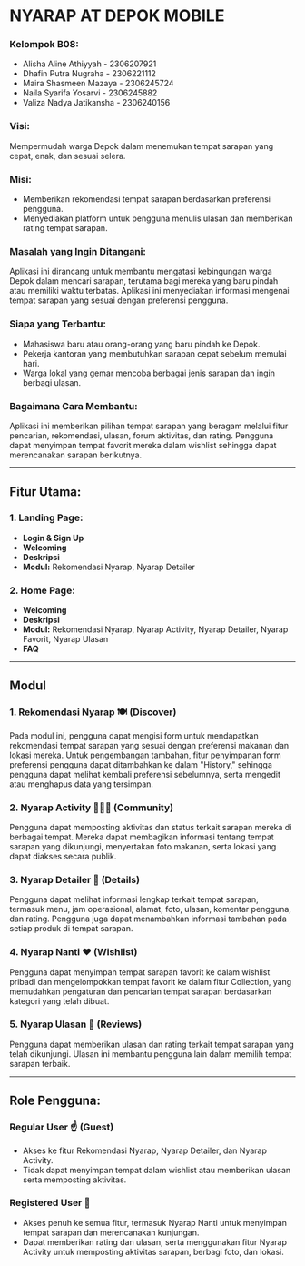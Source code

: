 # NYARAP AT DEPOK MOBILE

### Kelompok B08:
- Alisha Aline Athiyyah - 2306207921
- Dhafin Putra Nugraha - 2306221112
- Maira Shasmeen Mazaya - 2306245724
- Naila Syarifa Yosarvi - 2306245882
- Valiza Nadya Jatikansha - 2306240156

### Visi:
Mempermudah warga Depok dalam menemukan tempat sarapan yang cepat, enak, dan sesuai selera.

### Misi:
- Memberikan rekomendasi tempat sarapan berdasarkan preferensi pengguna.
- Menyediakan platform untuk pengguna menulis ulasan dan memberikan rating tempat sarapan.

### Masalah yang Ingin Ditangani:
Aplikasi ini dirancang untuk membantu mengatasi kebingungan warga Depok dalam mencari sarapan, terutama bagi mereka yang baru pindah atau memiliki waktu terbatas. Aplikasi ini menyediakan informasi mengenai tempat sarapan yang sesuai dengan preferensi pengguna.

### Siapa yang Terbantu:
- Mahasiswa baru atau orang-orang yang baru pindah ke Depok.
- Pekerja kantoran yang membutuhkan sarapan cepat sebelum memulai hari.
- Warga lokal yang gemar mencoba berbagai jenis sarapan dan ingin berbagi ulasan.

### Bagaimana Cara Membantu:
Aplikasi ini memberikan pilihan tempat sarapan yang beragam melalui fitur pencarian, rekomendasi, ulasan, forum aktivitas, dan rating. Pengguna dapat menyimpan tempat favorit mereka dalam wishlist sehingga dapat merencanakan sarapan berikutnya.

---

## Fitur Utama:

### 1. Landing Page:
- **Login & Sign Up**
- **Welcoming**
- **Deskripsi**
- **Modul:** Rekomendasi Nyarap, Nyarap Detailer

### 2. Home Page:
- **Welcoming**
- **Deskripsi**
- **Modul:** Rekomendasi Nyarap, Nyarap Activity, Nyarap Detailer, Nyarap Favorit, Nyarap Ulasan
- **FAQ**

---

## Modul

### 1. Rekomendasi Nyarap 🍽️ (Discover)
Pada modul ini, pengguna dapat mengisi form untuk mendapatkan rekomendasi tempat sarapan yang sesuai dengan preferensi makanan dan lokasi mereka. Untuk pengembangan tambahan, fitur penyimpanan form preferensi pengguna dapat ditambahkan ke dalam "History," sehingga pengguna dapat melihat kembali preferensi sebelumnya, serta mengedit atau menghapus data yang tersimpan.

### 2. Nyarap Activity 🧑🏼‍💻 (Community)
Pengguna dapat memposting aktivitas dan status terkait sarapan mereka di berbagai tempat. Mereka dapat membagikan informasi tentang tempat sarapan yang dikunjungi, menyertakan foto makanan, serta lokasi yang dapat diakses secara publik.

### 3. Nyarap Detailer 🍲 (Details)
Pengguna dapat melihat informasi lengkap terkait tempat sarapan, termasuk menu, jam operasional, alamat, foto, ulasan, komentar pengguna, dan rating. Pengguna juga dapat menambahkan informasi tambahan pada setiap produk di tempat sarapan.

### 4. Nyarap Nanti ❤️ (Wishlist)
Pengguna dapat menyimpan tempat sarapan favorit ke dalam wishlist pribadi dan mengelompokkan tempat favorit ke dalam fitur Collection, yang memudahkan pengaturan dan pencarian tempat sarapan berdasarkan kategori yang telah dibuat.

### 5. Nyarap Ulasan 📝 (Reviews)
Pengguna dapat memberikan ulasan dan rating terkait tempat sarapan yang telah dikunjungi. Ulasan ini membantu pengguna lain dalam memilih tempat sarapan terbaik.

---

## Role Pengguna:

### Regular User ☝️ (Guest)
- Akses ke fitur Rekomendasi Nyarap, Nyarap Detailer, dan Nyarap Activity.
- Tidak dapat menyimpan tempat dalam wishlist atau memberikan ulasan serta memposting aktivitas.

### Registered User 👥
- Akses penuh ke semua fitur, termasuk Nyarap Nanti untuk menyimpan tempat sarapan dan merencanakan kunjungan.
- Dapat memberikan rating dan ulasan, serta menggunakan fitur Nyarap Activity untuk memposting aktivitas sarapan, berbagi foto, dan lokasi.
